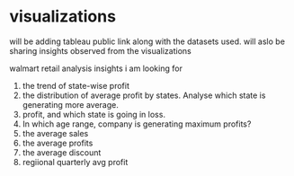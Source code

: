 # visualizations
will be adding tableau public link along with the datasets used. will aslo be sharing insights observed from the visualizations

walmart retail analysis
insights i am looking for
1. the trend of state-wise profit
2. the distribution of average profit by states. Analyse which state is generating more average.
3. profit, and which state is going in loss.
4. In which age range, company is generating maximum profits?
5. the average sales
6. the average profits
7. the average discount
8. regiional quarterly avg profit
